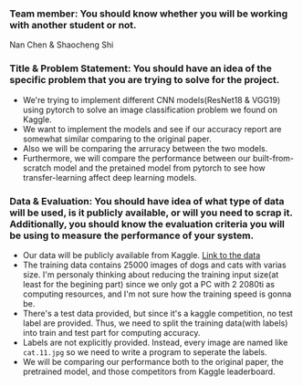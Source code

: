 ### Team member: You should know whether you will be working with another student or not.
Nan Chen & Shaocheng Shi

### Title & Problem Statement: You should have an idea of the specific problem that you are trying to solve for the project.
- We're trying to implement different CNN models(ResNet18 & VGG19) using pytorch to solve an image classification problem we found on Kaggle.
- We want to implement the models and see if our accuracy report are somewhat similar comparing to the original paper.
- Also we will be comparing the arruracy between the two models.
- Furthermore, we will compare the performance between our built-from-scratch model and the pretained model from pytorch to see how transfer-learning affect deep learning models.

### Data & Evaluation: You should have idea of what type of data will be used, is it publicly available, or will you need to scrap it. Additionally, you should know the evaluation criteria you will be using to measure the performance of your system.
- Our data will be publicly available from Kaggle. [Link to the data](https://www.kaggle.com/c/dogs-vs-cats)
- The training data contains 25000 images of dogs and cats with varias size. I'm personaly thinking about reducing the training input size(at least for the begining part) since we only got a PC with 2 2080ti as computing resources, and I'm not sure how the training speed is gonna be.
- There's a test data provided, but since it's a kaggle competition, no test label are provided. Thus, we need to split the training data(with labels) into train and test part for computing accuracy.
- Labels are not explicitly provided. Instead, every image are named like `cat.11.jpg` so we need to write a program to seperate the labels.
- We will be comparing our performance both to the original paper, the pretrained model, and those competitors from Kaggle leaderboard. 
